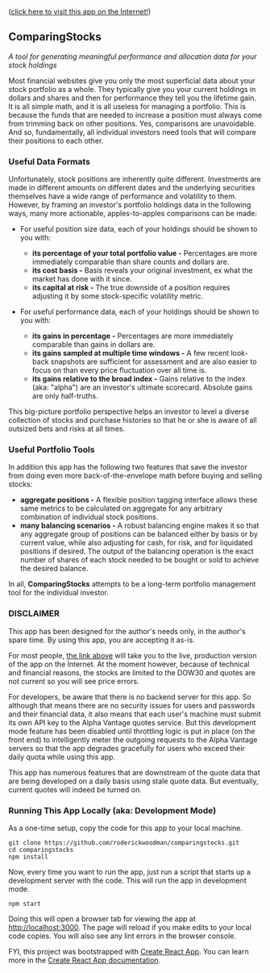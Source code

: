 ([click here to visit this app on the Internet!](https://roderickwoodman.github.io/comparingstocks/))

## ComparingStocks
*A tool for generating meaningful performance and allocation data for your stock holdings*

Most financial websites give you only the most superficial data about your stock portfolio as a whole. They typically give you your current holdings in dollars and shares and then for performance they tell you the lifetime gain. It is all simple math, and it is all useless for managing a portfolio. This is because the funds that are needed to increase a position must always come from trimming back on other positions. Yes, comparisons are unavoidable. And so, fundamentally, all individual investors need tools that will compare their positions to each other.

### Useful Data Formats

Unfortunately, stock positions are inherently quite different. Investments are made in different amounts on different dates and the underlying securities themselves have a wide range of performance and volatility to them. However, by framing an investor's portfolio holdings data in the following ways, many more actionable, apples-to-apples comparisons can be made:

  * For useful position size data, each of your holdings should be shown to you with:
      * **its percentage of your total portfolio value -** Percentages are more immediately comparable than share counts and dollars are.
      * **its cost basis -** Basis reveals your original investment, ex what the market has done with it since.
      * **its capital at risk -** The true downside of a position requires adjusting it by some stock-specific volatility metric.

  * For useful performance data, each of your holdings should be shown to you with:
      * **its gains in percentage -** Percentages are more immediately comparable than gains in dollars are.
      * **its gains sampled at multiple time windows -** A few recent look-back snapshots are sufficient for assessment and are also easier to focus on than every price fluctuation over all time is.
      * **its gains relative to the broad index -** Gains relative to the index (aka: "alpha") are an investor's ultimate scorecard. Absolute gains are only half-truths.

This big-picture portfolio perspective helps an investor to level a diverse collection of stocks and purchase histories so that he or she is aware of all outsized bets and risks at all times.

### Useful Portfolio Tools

In addition this app has the following two features that save the investor from doing even more back-of-the-envelope math before buying and selling stocks:

  * **aggregate positions -** A flexible position tagging interface allows these same metrics to be calculated on aggregate for any arbitrary combination of individual stock positions.
  * **many balancing scenarios -** A robust balancing engine makes it so that any aggregate group of positions can be balanced either by basis or by current value, while also adjusting for cash, for risk, and for liquidated positions if desired. The output of the balancing operation is the exact number of shares of each stock needed to be bought or sold to achieve the desired balance.

In all, **ComparingStocks** attempts to be a long-term portfolio management tool for the individual investor.

### DISCLAIMER

This app has been designed for the author's needs only, in the author's spare time. By using this app, you are accepting it as-is.

For most people, [the link above](https://roderickwoodman.github.io/comparingstocks/) will take you to the live, production version of the app on the Internet. At the moment however, because of technical and financial reasons, the stocks are limited to the DOW30 and quotes are not current so you will see price errors.

For developers, be aware that there is no backend server for this app. So although that means there are no security issues for users and passwords and their financial data, it also means that each user's machine must submit its own API key to the Alpha Vantage quotes service. But this development mode feature has been disabled until throttling logic is put in place (on the front end) to intelligently meter the outgoing requests to the Alpha Vantage servers so that the app degrades gracefully for users who exceed their daily quota while using this app.

This app has numerous features that are downstream of the quote data that are being developed on a daily basis using stale quote data. But eventually, current quotes will indeed be turned on.

### Running This App Locally (aka: Development Mode)

As a one-time setup, copy the code for this app to your local machine. 
```
git clone https://github.com/roderickwoodman/comparingstocks.git
cd comparingstocks
npm install
```

Now, every time you want to run the app, just run a script that starts up a development server with the code. This will run the app in development mode.
```
npm start
```

Doing this will open a browser tab for viewing the app at [http://localhost:3000](http://localhost:3000). The page will reload if you make edits to your local code copies. You will also see any lint errors in the browser console. 

FYI, this project was bootstrapped with [Create React App](https://github.com/facebook/create-react-app).  You can learn more in the [Create React App documentation](https://facebook.github.io/create-react-app/docs/getting-started).
